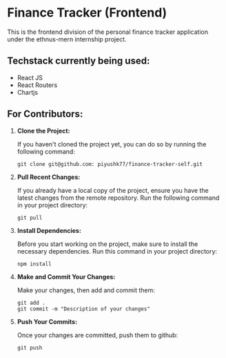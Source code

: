# Finance Tracker (Frontend)

This is the frontend division of the personal finance tracker application under the ethnus-mern internship project.

## Techstack currently being used:
+ React JS
+ React Routers
+ Chartjs

## For Contributors:

1. **Clone the Project:**

    If you haven't cloned the project yet, you can do so by running the following command:

    ```shell
    git clone git@github.com: piyushk77/finance-tracker-self.git
    ```

2. **Pull Recent Changes:**

    If you already have a local copy of the project, ensure you have the latest changes from the remote repository. Run the following command in your project directory:

    ```shell
    git pull
    ```

3. **Install Dependencies:**

    Before you start working on the project, make sure to install the necessary dependencies. Run this command in your project directory:

    ```shell
    npm install
    ```

4. **Make and Commit Your Changes:**

    Make your changes, then add and commit them:

    ```shell
    git add .
    git commit -m "Description of your changes"
    ```

5. **Push Your Commits:**

    Once your changes are committed, push them to github:

    ```shell
    git push
    ```